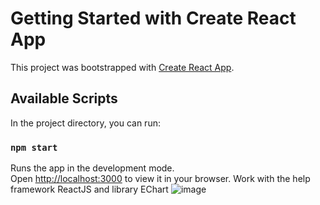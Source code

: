 # Getting Started with Create React App

This project was bootstrapped with [Create React App](https://github.com/facebook/create-react-app).

## Available Scripts

In the project directory, you can run:

### `npm start`

Runs the app in the development mode.\
Open [http://localhost:3000](http://localhost:3000) to view it in your browser.
Work with the help framework ReactJS and library EChart
![image](https://github.com/kuromi1kow/ReactGraph/assets/112749419/2be6bea3-af4b-439a-9038-6eb0497b7fc0)
